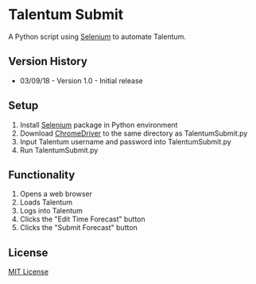 # Talentum Submit
A Python script using [Selenium](https://docs.seleniumhq.org/) to automate Talentum.

## Version History
* 03/09/18 - Version 1.0 - Initial release

## Setup
1. Install [Selenium](https://www.seleniumhq.org/download) package in Python environment
2. Download [ChromeDriver](https://sites.google.com/a/chromium.org/chromedriver/downloads) to the same directory as TalentumSubmit.py
3. Input Talentum username and password into TalentumSubmit.py
4. Run TalentumSubmit.py

## Functionality
1. Opens a web browser
2. Loads Talentum
3. Logs into Talentum
4. Clicks the "Edit Time Forecast" button
5. Clicks the "Submit Forecast" button

## License
[MIT License](https://opensource.org/licenses/MIT)
